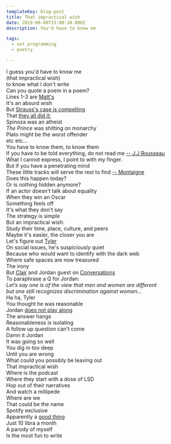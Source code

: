 ```yaml
---
templateKey: blog-post
title: That impractical wish
date: 2019-06-08T15:08:10.000Z
description: You'd have to know me

tags:
  - not programming
  - poetry

---
```


I guess you'd have to know me  
(that impractical wish)  
to know what I don't write   
Can you quote a poem in a poem?   
Lines 1-3 are [Matt's](https://inpatientpress.bigcartel.com/product/heroic-dose-by-matt-longabucco)  
It's an absurd wish  
But [Strauss's case is compelling](https://www.amazon.com/Philosophy-Between-Lines-History-Esoteric/dp/022617509X)  
That [they all did it:](https://www.press.uchicago.edu/sites/melzer/melzer_appendix.pdf)  
Spinoza was an atheist  
*The Prince* was shitting on monarchy  
Plato might be the worst offender  
etc etc...  
You have to know them, to know them  
If you have to be told everything, do not read me [-- J.J Rousseau](https://books.google.com/books?id=0c9jBAAAQBAJ&lpg=PA220&ots=86aiqsRhpc&dq=%22if%20you%20have%20to%20be%20told%20everything%20do%20not%20read%20me%22%20rousseau&pg=PA220#v=onepage&q=%22if%20you%20have%20to%20be%20told%20everything%20do%20not%20read%20me%22%20rousseau&f=false)   
What I cannot express, I point to with my finger.  
But if you have a penetrating mind  
These little tracks will serve the rest to find [-- Montaigne](https://books.google.com/books?id=hlYPYVCBOhAC&lpg=PA181&ots=fHorMa04dW&dq=What%20I%20cannot%20express%2C%20I%20point%20to%20with%20my%20finger.%20But%20if%20you%20have%20a%20penetrating%20mind%2C%20These%20little%20tracks%20will%20serve%20the%20rest%20to%20find.%20montaigne&pg=PA181#v=onepage&q&f=false)  
Does this happen today?  
Or is nothing hidden anymore?  
If an actor doesn't talk about equality  
When they win an Oscar  
Something feels off  
It's what they don't say  
The strategy is simple  
But an impractical wish:  
Study their time, place, culture, and peers  
Maybe it's easier, the closer you are  
Let's figure out [Tyler](https://marginalrevolution.com/)  
On social issues, he's suspiciously quiet  
Because who would want to identify with the dark web  
Where safe spaces are now treasured  
The irony  
But [Clair](https://medium.com/conversations-with-tyler/claire-lehmann-tyler-cowen-political-correctness-social-norms-australian-culture-e52e2c08c629) and Jordan guest on [Conversations](https://conversationswithtyler.com/)  
To paraphrase a Q for Jordan:  
*Let’s say one is of the view that men and women are different  
but one still recognizes discrimination against women...*   
Ha ha, Tyler  
You thought he was reasonable  
Jordan [does not play along](https://link.medium.com/BUXm2MHfGX)  
The answer hangs  
Reasonableness is isolating  
A follow up question can't come  
Damn it Jordan  
It was going so well  
You dig in too deep  
Until you are wrong  
What could you possibly be leaving out  
That impractical wish  
Where is the podcast  
Where they start with a dose of LSD  
Hop out of their narratives  
And watch a millipede  
Where are we  
That could be the name  
Spotify exclusive  
Apparently a [good thing](https://stratechery.com/2019/spotifys-podcast-aggregation-play/)  
Just 10 libra a month  
A parody of myself  
Is the most fun to write
